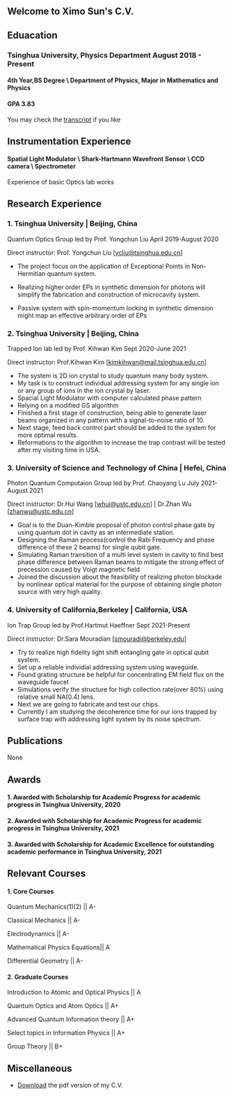 ## Welcome to Ximo Sun's C.V.

## Eduacation 
### Tsinghua University, Physics Department   August 2018 - Present   
#### 4th Year,BS Degree \ Department of Physics, Major in Mathematics and Physics
#### GPA 3.83  
You may check the [transcript](https://cloud.tsinghua.edu.cn/f/2f027e6a2d754892bebf/?dl=1) if you like



## Instrumentation Experience
#### Spatial Light Modulator \\ Shark-Hartmann Wavefront Sensor \\ CCD camera \\ Spectrometer
Experience of basic Optics lab works

## Research Experience
### 1. Tsinghua University | Beijing, China 
Quantum Optics Group led by Prof. Yongchun Liu  April 2019-August 2020

 Direct instructor: Prof. Yongchun Liu [ycliu@tsinghua.edu.cn]
 
 - The project focus on the application of Exceptional Points in Non-Hermitian quantum system. 
 
 - Realizing higher order EPs in synthetic dimension for photons will simplify the fabrication and construction of microcavity system.
 
 - Passive system with spin-momentum locking in synthetic dimension might map an effective arbitrary order of EPs
 
### 2. Tsinghua University | Beijing, China
Trapped Ion lab led by Prof. Kihwan Kim  Sept 2020-June 2021

 Direct instructor: Prof.Kihwan Kim [kimkihwan@mail.tsinghua.edu.cn]
 
 - The system is 2D ion crystal to study quantum many body system.
 - My task is to construct individual addressing system for any single ion or any group of ions in the ion crystal by laser.
 - Spacial Light Modulator with computer calculated phase pattern
 - Relying on a modified GS algorithm 
 - Finished a first stage of construction, being able to generate laser beams organized in any pattern with a signal-to-noise ratio of 10.
 - Next stage, feed back control part should be added to the system for more optimal results.
 - Reformations to the algorithm to increase the trap contrast will be tested after my visiting time in USA.

### 3. University of Science and Technology of China | Hefei, China
Photon Quantum Computaion Group led by Prof. Chaoyang Lu July 2021-August 2021

Direct instructor: Dr.Hui Wang [whui@ustc.edu.cn] | Dr.Zhan Wu [zhanwu@ustc.edu.cn]

- Goal is to the Duan-Kimble proposal of photon control phase gate by using quantum dot in cavity as an intermediate station. 
- Designing the Raman process(control the Rabi Frequency and phase difference of these 2 beams) for single qubit gate.
- Simulating Raman transition of a multi level system in cavity to find best phase difference between Raman beams to mitigate the strong effect of precession caused by Voigt magnetic field
- Joined the discussion about the feasibility of realizing photon blockade by nonlinear optical material for the purpose of obtaining single photon source with very high quality.

### 4. University of California,Berkeley | California, USA
Ion Trap Group led by Prof.Hartmut Haeffner  Sept 2021-Present

Direct instructor: Dr.Sara Mouradian [smouradi@berkeley.edu]

- Try to realize high fidelity light shift entangling gate in optical qubit system.
- Set up a reliable individial addressing system using waveguide.  
- Found grating structure be helpful for concentrating EM field flux on the waveguide faucet
- Simulations verify the structure for high collection rate(over 80%) using relative small NA(0.4) lens.
- Next we are going to fabricate and test our chips.
- Currently I am studying the decoherence time for our ions trapped by surface trap with addressing light system by its noise spectrum.

## Publications
None

## Awards
#### 1. Awarded with Scholarship for Academic Progress for academic progress in  Tsinghua University, 2020
#### 2. Awarded with Scholarship for Academic Progress for academic progress in  Tsinghua University, 2021
#### 3. Awarded with Scholarship for Academic Excellence for outstanding academic performance in  Tsinghua University, 2021


## Relevant Courses
#### 1. Core Courses

 Quantum Mechanics(1)(2)       || A-  
 
 Classical Mechanics           || A-

 Electrodynamics               || A- 

 Mathematical Physics Equations|| A 

 Differential Geometry         || A- 

#### 2. Graduate Courses

 Introduction to Atomic and Optical Physics       || A

 Quantum Optics and Atom Optics                   || A+

 Advanced Quantum Information theory              || A+

 Select topics in Information Physics             || A+ 

 Group Theory                                     || B+


## Miscellaneous

- [Download](https://cloud.tsinghua.edu.cn/f/d17005272b0c4c35a4e3/?dl=1) the pdf version of my C.V.
 
